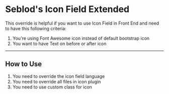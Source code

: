 Seblod's Icon Field Extended
===================


This override is helpful if you want to use Icon Field in Front End and need to have this following criteria:

 1. You're using Font Awesome icon instead of default bootstrap icon
 2. You want to have Text  on before or after icon


----------


How to Use
-------------

1. You need to override the icon field language 
2. You need to override all files in icon plugin
3. You need to use custom class for icon 
